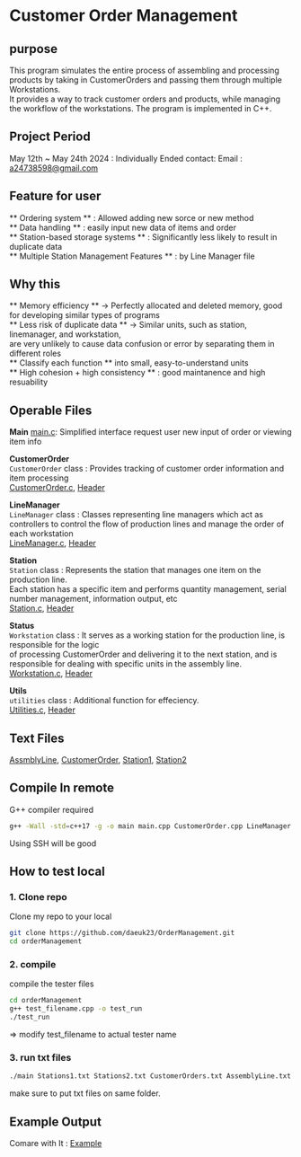 # Customer Order Management

## purpose 
This program simulates the entire process of assembling and processing products by taking in CustomerOrders and passing them through multiple Workstations.   
It provides a way to track customer orders and products, while managing the workflow of the workstations. The program is implemented in C++.  

## Project Period
May 12th ~ May 24th 2024 : Individually Ended
contact: Email : a24738598@gmail.com  

## Feature for user
** Ordering system ** : Allowed adding new sorce or new method    
** Data handling ** : easily input new data of items and order  
** Station-based storage systems ** : Significantly less likely to result in duplicate data  
** Multiple Station Management Features ** : by Line Manager file  

## Why this  
** Memory efficiency ** -> Perfectly allocated and deleted memory, good for developing similar types of programs  
** Less risk of duplicate data ** -> Similar units, such as station, linemanager, and workstation,   
are very unlikely to cause data confusion or error by separating them in different roles  
** Classify each function ** into small, easy-to-understand units  
** High cohesion + high consistency ** : good maintanence and high resuability  

## Operable Files

**Main**
[main.c](main.cpp): Simplified interface request user new input of order or viewing item info  

**CustomerOrder**  
`CustomerOrder` class : Provides tracking of customer order information and item processing  
[CustomerOrder.c](CustomerOrder.cpp), [Header](CustomerOrder.h)  

**LineManager**  
`LineManager` class : Classes representing line managers which act as controllers to control the flow of production lines and manage the order of each workstation  
[LineManager.c](LineManager.cpp), [Header](LineManager.h)  

**Station**  
`Station` class : Represents the station that manages one item on the production line.  
Each station has a specific item and performs quantity management, serial number management, information output, etc  
[Station.c](Station.cpp), [Header](Station.h)  

**Status**  
`Workstation` class : It serves as a working station for the production line, is responsible for the logic  
of processing CustomerOrder and delivering it to the next station, and is responsible for dealing with specific units in the assembly line.  
[Workstation.c](Workstation.cpp), [Header](Workstation.h)  

**Utils**  
`utilities` class : Additional function for effeciency.  
[Utilities.c](Utilities.cpp), [Header](Utilities.h)  

## Text Files  
[AssmblyLine](txt/AssemblyLine.txt), [CustomerOrder](txt/CustomerOrders.txt), [Station1](txt/Stations1.txt), [Station2](txt/Stations2.txt)

## Compile In remote 
G++ compiler required  

```bash
g++ -Wall -std=c++17 -g -o main main.cpp CustomerOrder.cpp LineManager.cpp Station.cpp Utilities.cpp Workstation.cpp
```
Using SSH will be good

## How to test local

### 1. Clone repo

Clone my repo to your local

```bash
git clone https://github.com/daeuk23/OrderManagement.git
cd orderManagement
```  
### 2. compile

compile the tester files

```bash
cd orderManagement
g++ test_filename.cpp -o test_run
./test_run
```
=> modify test_filename to actual tester name

### 3. run txt files
```bash
./main Stations1.txt Stations2.txt CustomerOrders.txt AssemblyLine.txt
```
make sure to put txt files on same folder.  

## Example Output  
Comare with It : [Example](txt/sampleoutput.txt)

